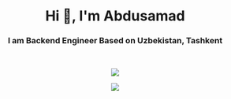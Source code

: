 <h1 align="center">Hi 👋, I'm Abdusamad</h1>
<h3 align="center">I am Backend Engineer Based on Uzbekistan, Tashkent</h3>
<!-- <h4 align="center">Nationality: Tajik    Date of birth: 2003-01-07    Email: sevbofx@gmail.com<h4>     -->

<!-- ![Love](https://spotify-recently-played-readme.vercel.app/api?user=31izxfxf6vixoccfya2wk2jmyrku&count=2) -->

<!--
<h2 align="center">
  My Contribution Graph <img src="https://media.giphy.com/media/xUA7aZeLE2e0P7Znz2/giphy.gif" width="50">
</h2>
<p align="center">
  <img src="https://github.com/ritik307/ritik307/raw/output/github-contribution-grid-snake.svg" alt="snake"></center>
</p>-->

<!-- <h2 align="center">
  My Github Stats<img src="https://media.giphy.com/media/VgCDAzcKvsR6OM0uWg/giphy.gif" width="50">
</h2> -->
 
<br>

<p align = "center">
  <img  src = "https://github-readme-stats.vercel.app/api?username=sevbo2003&show_icons=true&theme=radical&border_color=#000000">
<!--   <img  src="https://github-readme-streak-stats.herokuapp.com/?user=sevbo2003&show_icons=true&locale=en&layout=compact&theme=radical&line_height=27" /> -->
</p>

<p align = "center">
 <img src="https://activity-graph.herokuapp.com/graph?username=sevbo2003&theme=redical">
</p>





